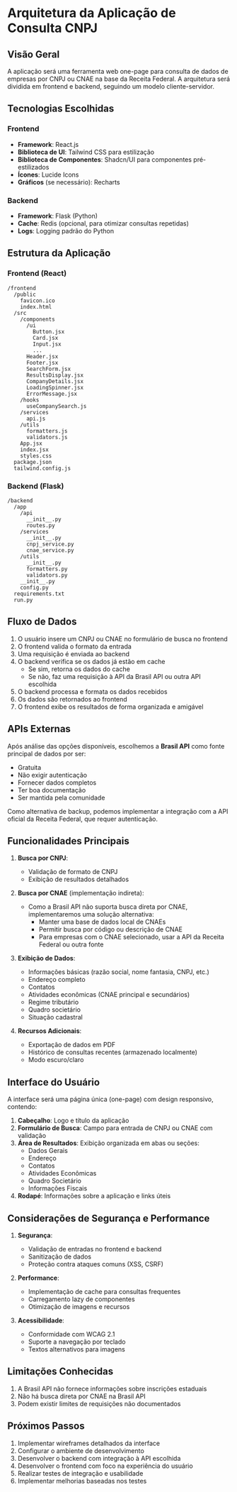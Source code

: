 # Arquitetura da Aplicação de Consulta CNPJ

## Visão Geral

A aplicação será uma ferramenta web one-page para consulta de dados de empresas por CNPJ ou CNAE na base da Receita Federal. A arquitetura será dividida em frontend e backend, seguindo um modelo cliente-servidor.

## Tecnologias Escolhidas

### Frontend
- **Framework**: React.js
- **Biblioteca de UI**: Tailwind CSS para estilização
- **Biblioteca de Componentes**: Shadcn/UI para componentes pré-estilizados
- **Ícones**: Lucide Icons
- **Gráficos** (se necessário): Recharts

### Backend
- **Framework**: Flask (Python)
- **Cache**: Redis (opcional, para otimizar consultas repetidas)
- **Logs**: Logging padrão do Python

## Estrutura da Aplicação

### Frontend (React)

```
/frontend
  /public
    favicon.ico
    index.html
  /src
    /components
      /ui
        Button.jsx
        Card.jsx
        Input.jsx
        ...
      Header.jsx
      Footer.jsx
      SearchForm.jsx
      ResultsDisplay.jsx
      CompanyDetails.jsx
      LoadingSpinner.jsx
      ErrorMessage.jsx
    /hooks
      useCompanySearch.js
    /services
      api.js
    /utils
      formatters.js
      validators.js
    App.jsx
    index.jsx
    styles.css
  package.json
  tailwind.config.js
```

### Backend (Flask)

```
/backend
  /app
    /api
      __init__.py
      routes.py
    /services
      __init__.py
      cnpj_service.py
      cnae_service.py
    /utils
      __init__.py
      formatters.py
      validators.py
    __init__.py
    config.py
  requirements.txt
  run.py
```

## Fluxo de Dados

1. O usuário insere um CNPJ ou CNAE no formulário de busca no frontend
2. O frontend valida o formato da entrada
3. Uma requisição é enviada ao backend
4. O backend verifica se os dados já estão em cache
   - Se sim, retorna os dados do cache
   - Se não, faz uma requisição à API da Brasil API ou outra API escolhida
5. O backend processa e formata os dados recebidos
6. Os dados são retornados ao frontend
7. O frontend exibe os resultados de forma organizada e amigável

## APIs Externas

Após análise das opções disponíveis, escolhemos a **Brasil API** como fonte principal de dados por ser:
- Gratuita
- Não exigir autenticação
- Fornecer dados completos
- Ter boa documentação
- Ser mantida pela comunidade

Como alternativa de backup, podemos implementar a integração com a API oficial da Receita Federal, que requer autenticação.

## Funcionalidades Principais

1. **Busca por CNPJ**:
   - Validação de formato de CNPJ
   - Exibição de resultados detalhados

2. **Busca por CNAE** (implementação indireta):
   - Como a Brasil API não suporta busca direta por CNAE, implementaremos uma solução alternativa:
     - Manter uma base de dados local de CNAEs
     - Permitir busca por código ou descrição de CNAE
     - Para empresas com o CNAE selecionado, usar a API da Receita Federal ou outra fonte

3. **Exibição de Dados**:
   - Informações básicas (razão social, nome fantasia, CNPJ, etc.)
   - Endereço completo
   - Contatos
   - Atividades econômicas (CNAE principal e secundários)
   - Regime tributário
   - Quadro societário
   - Situação cadastral

4. **Recursos Adicionais**:
   - Exportação de dados em PDF
   - Histórico de consultas recentes (armazenado localmente)
   - Modo escuro/claro

## Interface do Usuário

A interface será uma página única (one-page) com design responsivo, contendo:

1. **Cabeçalho**: Logo e título da aplicação
2. **Formulário de Busca**: Campo para entrada de CNPJ ou CNAE com validação
3. **Área de Resultados**: Exibição organizada em abas ou seções:
   - Dados Gerais
   - Endereço
   - Contatos
   - Atividades Econômicas
   - Quadro Societário
   - Informações Fiscais
4. **Rodapé**: Informações sobre a aplicação e links úteis

## Considerações de Segurança e Performance

1. **Segurança**:
   - Validação de entradas no frontend e backend
   - Sanitização de dados
   - Proteção contra ataques comuns (XSS, CSRF)

2. **Performance**:
   - Implementação de cache para consultas frequentes
   - Carregamento lazy de componentes
   - Otimização de imagens e recursos

3. **Acessibilidade**:
   - Conformidade com WCAG 2.1
   - Suporte a navegação por teclado
   - Textos alternativos para imagens

## Limitações Conhecidas

1. A Brasil API não fornece informações sobre inscrições estaduais
2. Não há busca direta por CNAE na Brasil API
3. Podem existir limites de requisições não documentados

## Próximos Passos

1. Implementar wireframes detalhados da interface
2. Configurar o ambiente de desenvolvimento
3. Desenvolver o backend com integração à API escolhida
4. Desenvolver o frontend com foco na experiência do usuário
5. Realizar testes de integração e usabilidade
6. Implementar melhorias baseadas nos testes


